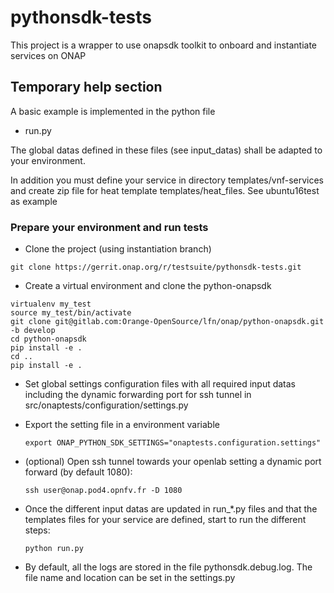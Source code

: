 # pythonsdk-tests

This project is a wrapper to use onapsdk toolkit to onboard and
instantiate services on ONAP

## Temporary help section

A basic example is implemented in the python file

- run.py

The global datas defined in these files (see input_datas) shall be
adapted to your environment.

In addition you must define your service in directory templates/vnf-services
and create zip file for heat template templates/heat_files.
See ubuntu16test as example

### Prepare your environment and run tests

- Clone the project (using instantiation branch)

```shell
git clone https://gerrit.onap.org/r/testsuite/pythonsdk-tests.git
```

- Create a virtual environment and clone the python-onapsdk

```shell
virtualenv my_test
source my_test/bin/activate
git clone git@gitlab.com:Orange-OpenSource/lfn/onap/python-onapsdk.git -b develop
cd python-onapsdk
pip install -e .
cd ..
pip install -e .
```

- Set global settings configuration files with all required input datas
including the dynamic forwarding port for ssh tunnel in
src/onaptests/configuration/settings.py

- Export the setting file in a environment variable
  ```shell
  export ONAP_PYTHON_SDK_SETTINGS="onaptests.configuration.settings"
  ```

- (optional) Open ssh tunnel towards your openlab setting a dynamic
port forward (by default 1080):
  ```shell
  ssh user@onap.pod4.opnfv.fr -D 1080
  ```

- Once the different input datas are updated in run_*.py files and
that the templates files for your service are defined, start to run
the different steps:

  ```shell
  python run.py
  ```

- By default, all the logs are stored in the file pythonsdk.debug.log.
The file name and location can be set in the settings.py